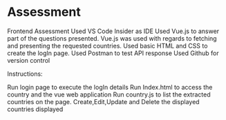 # Assessment
 Frontend Assessment
Used VS Code Insider as IDE
Used Vue.js to answer part of the questions presented. Vue.js was used with regards to fetching and presenting the requested countries.
Used basic HTML and CSS to create the logIn page.
Used Postman to test API response
Used Github for version control

Instructions:

Run login page to execute the logIn details
Run Index.html to access the country and the vue web application
Run country.js to list the extracted countries on the page.
Create,Edit,Update and Delete the displayed countries displayed
